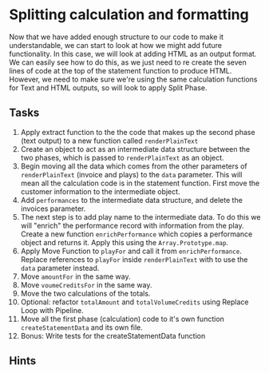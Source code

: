 # Splitting calculation and formatting

Now that we have added enough structure to our code to make it understandable, we can start to look at how we might add future functionality. In this case, we will look at adding HTML as an output format. We can easily see how to do this, as we just need to re create the seven lines of code at the top of the statement function to produce HTML. However, we need to make sure we're using the same calculation functions for Text and HTML outputs, so will look to apply Split Phase.

## Tasks
1. Apply extract function to the the code that makes up the second phase (text output) to a new function called `renderPlainText`
2. Create an object to act as an intermediate data structure between the two phases, which is passed to `renderPlainText` as an object.
3. Begin moving all the data which comes from the other parameters of `renderPlainText` (invoice and plays) to the `data` parameter. This will mean all the calculation code is in the statement function. First move the customer information to the intermediate object.
4. Add `performances` to the intermediate data structure, and delete the invoices parameter.
5. The next step is to add play name to the intermediate data. To do this we will "enrich" the performance record with information from the play. Create a new function `enrichPerformance` which copies a performance object and returns it. Apply this using the `Array.Prototype.map`.
6. Apply Move Function to `playFor` and call it from `enrichPerformance`. Replace references to `playFor` inside `renderPlainText` with to use the `data` parameter instead.
7. Move `amountFor` in the same way.
8. Move `voumeCreditsFor` in the same way.
9. Move the two calculations of the totals.
10. Optional: refactor `totalAmount` and `totalVolumeCredits` using Replace Loop with Pipeline.
11. Move all the first phase (calculation) code to it's own function `createStatementData` and its own file.
12. Bonus: Write tests for the createStatementData function

## Hints
